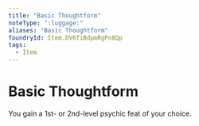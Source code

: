 ```yaml
---
title: "Basic Thoughtform"
noteType: ":luggage:"
aliases: "Basic Thoughtform"
foundryId: Item.DV6TiBdpmRgPn8Qp
tags:
  - Item
---
```


# Basic Thoughtform

You gain a 1st- or 2nd-level psychic feat of your choice.
